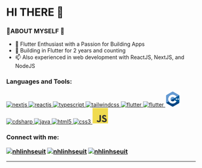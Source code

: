     
 <h1>️HI THERE 👋</h1>

<h3>🌟ABOUT MYSELF 🌟</h3>

- 🚀 Flutter Enthusiast with a Passion for Building Apps
- 🌱 Building in Flutter for 2 years and counting
- 📫 Also experienced in web development with ReactJS, NextJS, and NodeJS
  

</p>
  <h3 align="left">Languages and Tools:</h3>
<p align="left"> 
    <a href="https://nextjs.org/docs" target="_blank"> <img src="https://creazilla-store.fra1.digitaloceanspaces.com/icons/3244252/nextjs-icon-md.png" alt="nextjs" width="40" height="40"/> </a>
    <a href="https://react.dev/" target="_blank"> <img src="https://cdn4.iconfinder.com/data/icons/logos-3/600/React.js_logo-1024.png" alt="reactjs" width="40" height="40"/> </a>
    <a href="https://www.typescriptlang.org/" target="_blank"> <img src="https://cdn-icons-png.flaticon.com/512/5968/5968381.png" alt="typescript" width="40" height="40"/> </a>
    <a href="https://v2.tailwindcss.com/docs" target="_blank"> <img src="https://encrypted-tbn0.gstatic.com/images?q=tbn:ANd9GcTSDKn3vA2YUbXzN0ZC3gALWJ08gJN-Drl15w&s" alt="tailwindcss" width="40" height="40"/> </a>
    <a href="https://flutter.dev/" target="_blank"> <img src="https://cdn.iconscout.com/icon/free/png-256/free-flutter-2038877-1720090.png" alt="flutter" width="40" height="40"/> </a>
    <a href="https://firebase.google.com/" target="_blank"> <img src="https://cdn.iconscout.com/icon/free/png-256/free-firebase-3521427-2944871.png" alt="flutter" width="40" height="40"/> </a>
    <a href="https://www.w3schools.com/cpp/" target="_blank"> <img src="https://raw.githubusercontent.com/devicons/devicon/master/icons/cplusplus/cplusplus-original.svg" alt="cplusplus" width="40" height="40"/> </a>
    <a href="https://www.w3schools.com/cs/index.php" target="_blank"> <img src="https://static-00.iconduck.com/assets.00/c-sharp-c-icon-1822x2048-wuf3ijab.png" alt="cdsharp" width="35" height="40"/> </a>
  <a href="https://www.w3schools.com/java/" target="_blank"> <img src="https://cdn-icons-png.flaticon.com/512/226/226777.png" alt="java" width="44" height="44"/> </a>
     <a href="https://www.w3.org/html/" target="_blank"> <img src="https://cdn-icons-png.flaticon.com/512/732/732212.png" alt="html5" width="42" height="42"/> </a>
  <a href="https://www.w3schools.com/css/" target="_blank"> <img src="https://cdn4.iconfinder.com/data/icons/social-media-logos-6/512/121-css3-512.png" alt="css3" width="44" height="44"/> </a>
  <a href="https://developer.mozilla.org/en-US/docs/Web/JavaScript" target="_blank"> <img src="https://raw.githubusercontent.com/devicons/devicon/master/icons/javascript/javascript-original.svg" alt="javascript" width="42" height="42"/> </a> 

</p>


<h3 align="left">Connect with me:
<p align="left">
    
<a href="[https://www.facebook.com/nhlinhseuit](https://www.linkedin.com/in/nhlinhseuit/)" target="blank"><img align="center" src="https://cdn1.iconfinder.com/data/icons/logotypes/32/circle-linkedin-512.png" alt="nhlinhseuit" height="36" width="36" /></a>
<a href="https://www.facebook.com/nhlinhseuit" target="blank"><img align="center" src="https://raw.githubusercontent.com/rahuldkjain/github-profile-readme-generator/master/src/images/icons/Social/facebook.svg" alt="nhlinhseuit" height="30" width="40" /></a>
<a href="https://instagram.com/nhlinhseuit" target="blank"><img align="center" src="https://raw.githubusercontent.com/rahuldkjain/github-profile-readme-generator/master/src/images/icons/Social/instagram.svg" alt="nhlinhseuit" height="30" width="40" /></a>
<hr>




  
  
  
  
<!---
nhlinhseuit/nhlinhseuit is a ✨ special ✨ repository because its `README.md` (this file) appears on your GitHub profile.
You can click the Preview link to take a look at your changes.
--->
